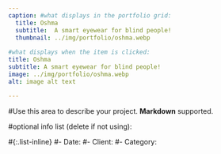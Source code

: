 ```yaml
---
caption: #what displays in the portfolio grid:
  title: Oshma
  subtitle:  A smart eyewear for blind people!
  thumbnail: ../img/portfolio/oshma.webp
  
#what displays when the item is clicked:
title: Oshma
subtitle: A smart eyewear for blind people!
image: ../img/portfolio/oshma.webp
alt: image alt text

---
```

#Use this area to describe your project. **Markdown** supported.

#optional info list (delete if not using):

#{:.list-inline} 
#- Date: 
#- Client: 
#- Category: 

